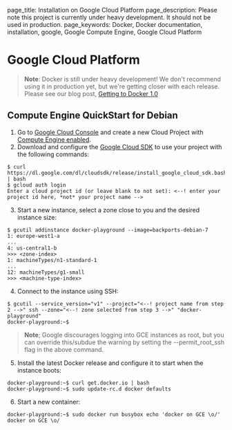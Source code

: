 page_title: Installation on Google Cloud Platform
page_description: Please note this project is currently under heavy development. It should not be used in production.
page_keywords: Docker, Docker documentation, installation, google, Google Compute Engine, Google Cloud Platform

# Google Cloud Platform

> **Note**:
> Docker is still under heavy development! We don't recommend using it in
> production yet, but we're getting closer with each release. Please see
> our blog post, [Getting to Docker 1.0](
> http://blog.docker.io/2013/08/getting-to-docker-1-0/)

## Compute Engine QuickStart for Debian

1. Go to [Google Cloud Console](https://cloud.google.com/console) and
   create a new Cloud Project with [Compute Engine
   enabled](https://developers.google.com/compute/docs/signup).
2. Download and configure the [Google Cloud SDK](
   https://developers.google.com/cloud/sdk/) to use your project
   with the following commands:

<!-- -->

    $ curl https://dl.google.com/dl/cloudsdk/release/install_google_cloud_sdk.bash | bash
    $ gcloud auth login
    Enter a cloud project id (or leave blank to not set): <--! enter your project id here, *not* your project name -->

3.  Start a new instance, select a zone close to you and the desired
    instance size:

<!-- -->

    $ gcutil addinstance docker-playground --image=backports-debian-7
    1: europe-west1-a
    ...
    4: us-central1-b
    >>> <zone-index>
    1: machineTypes/n1-standard-1
    ...
    12: machineTypes/g1-small
    >>> <machine-type-index>

4.  Connect to the instance using SSH:

<!-- -->

    $ gcutil --service_version="v1" --project="<--! project name from step 2 -->" ssh --zone="<--! zone selected from step 3 -->" "docker-playground"
    docker-playground:~$
> **Note**;
> Google discourages logging into GCE instances as root,
> but you can override this/subdue the warning by setting 
> the --permit_root_ssh flag in the above command.

5.  Install the latest Docker release and configure it to start when the
    instance boots:

<!-- -->

    docker-playground:~$ curl get.docker.io | bash
    docker-playground:~$ sudo update-rc.d docker defaults

6.  Start a new container:

<!-- -->

    docker-playground:~$ sudo docker run busybox echo 'docker on GCE \o/'
    docker on GCE \o/
